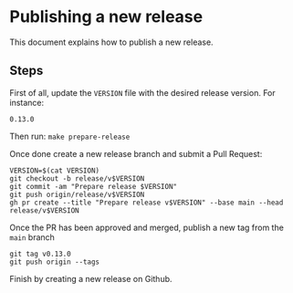 # Publishing a new release

This document explains how to publish a new release.

## Steps

First of all, update the `VERSION` file with the desired release version.
For instance:
```
0.13.0
```

Then run: `make prepare-release`

Once done create a new release branch and submit a Pull Request:

```
VERSION=$(cat VERSION)
git checkout -b release/v$VERSION
git commit -am "Prepare release $VERSION"
git push origin/release/v$VERSION
gh pr create --title "Prepare release v$VERSION" --base main --head release/v$VERSION
```

Once the PR has been approved and merged, publish a new tag from the `main` branch

```
git tag v0.13.0
git push origin --tags
```

Finish by creating a new release on Github.